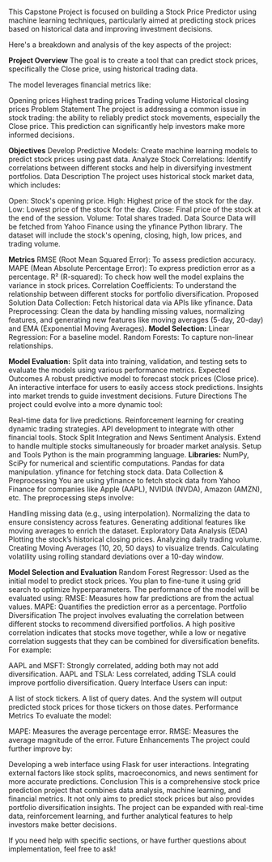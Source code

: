 
This Capstone Project is focused on building a Stock Price Predictor using machine learning techniques, particularly aimed at predicting stock prices based on historical data and improving investment decisions.

Here's a breakdown and analysis of the key aspects of the project:

****Project Overview****
The goal is to create a tool that can predict stock prices, specifically the Close price, using historical trading data. 

The model leverages financial metrics like:

Opening prices
Highest trading prices
Trading volume
Historical closing prices
Problem Statement
The project is addressing a common issue in stock trading: the ability to reliably predict stock movements, especially the Close price. This prediction can significantly help investors make more informed decisions.

**Objectives**
Develop Predictive Models: Create machine learning models to predict stock prices using past data.
Analyze Stock Correlations: Identify correlations between different stocks and help in diversifying investment portfolios.
Data Description
The project uses historical stock market data, which includes:

Open: Stock's opening price.
High: Highest price of the stock for the day.
Low: Lowest price of the stock for the day.
Close: Final price of the stock at the end of the session.
Volume: Total shares traded.
Data Source
Data will be fetched from Yahoo Finance using the yfinance Python library. The dataset will include the stock's opening, closing, high, low prices, and trading volume.

**Metrics**
RMSE (Root Mean Squared Error): To assess prediction accuracy.
MAPE (Mean Absolute Percentage Error): To express prediction error as a percentage.
R² (R-squared): To check how well the model explains the variance in stock prices.
Correlation Coefficients: To understand the relationship between different stocks for portfolio diversification.
Proposed Solution
Data Collection: Fetch historical data via APIs like yfinance.
Data Preprocessing: Clean the data by handling missing values, normalizing features, and generating new features like moving averages (5-day, 20-day) and EMA (Exponential Moving Averages).
**Model Selection:**
Linear Regression: For a baseline model.
Random Forests: To capture non-linear relationships.

**Model Evaluation:** Split data into training, validation, and testing sets to evaluate the models using various performance metrics.
Expected Outcomes
A robust predictive model to forecast stock prices (Close price).
An interactive interface for users to easily access stock predictions.
Insights into market trends to guide investment decisions.
Future Directions
The project could evolve into a more dynamic tool:

Real-time data for live predictions.
Reinforcement learning for creating dynamic trading strategies.
API development to integrate with other financial tools.
Stock Split Integration and News Sentiment Analysis.
Extend to handle multiple stocks simultaneously for broader market analysis.
Setup and Tools
Python is the main programming language.
**Libraries:**
NumPy, SciPy for numerical and scientific computations.
Pandas for data manipulation.
yfinance for fetching stock data.
Data Collection & Preprocessing
You are using yfinance to fetch stock data from Yahoo Finance for companies like Apple (AAPL), NVIDIA (NVDA), Amazon (AMZN), etc. The preprocessing steps involve:

Handling missing data (e.g., using interpolation).
Normalizing the data to ensure consistency across features.
Generating additional features like moving averages to enrich the dataset.
Exploratory Data Analysis (EDA)
Plotting the stock’s historical closing prices.
Analyzing daily trading volume.
Creating Moving Averages (10, 20, 50 days) to visualize trends.
Calculating volatility using rolling standard deviations over a 10-day window.

**Model Selection and Evaluation**
Random Forest Regressor: Used as the initial model to predict stock prices. You plan to fine-tune it using grid search to optimize hyperparameters.
The performance of the model will be evaluated using:
RMSE: Measures how far predictions are from the actual values.
MAPE: Quantifies the prediction error as a percentage.
Portfolio Diversification
The project involves evaluating the correlation between different stocks to recommend diversified portfolios. A high positive correlation indicates that stocks move together, while a low or negative correlation suggests that they can be combined for diversification benefits. For example:

AAPL and MSFT: Strongly correlated, adding both may not add diversification.
AAPL and TSLA: Less correlated, adding TSLA could improve portfolio diversification.
Query Interface
Users can input:

A list of stock tickers.
A list of query dates. And the system will output predicted stock prices for those tickers on those dates.
Performance Metrics
To evaluate the model:

MAPE: Measures the average percentage error.
RMSE: Measures the average magnitude of the error.
Future Enhancements
The project could further improve by:

Developing a web interface using Flask for user interactions.
Integrating external factors like stock splits, macroeconomics, and news sentiment for more accurate predictions.
Conclusion
This is a comprehensive stock price prediction project that combines data analysis, machine learning, and financial metrics. It not only aims to predict stock prices but also provides portfolio diversification insights. The project can be expanded with real-time data, reinforcement learning, and further analytical features to help investors make better decisions.

If you need help with specific sections, or have further questions about implementation, feel free to ask!
